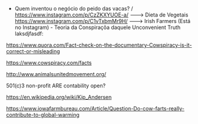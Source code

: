 - Quem inventou o negócio do peido das vacas? / https://www.instagram.com/p/CzZKXYUOE-a/ ---> Dieta de Vegetais https://www.instagram.com/p/C1vTxbmMr9H/ ---> Irish Farmers (Está no Instagram) - Teoria da Conspiraçõa daquele Unconvenient Truth
laksdjfasdf:

https://www.quora.com/Fact-check-on-the-documentary-Cowspiracy-is-it-correct-or-misleading

https://www.cowspiracy.com/facts

http://www.animalsunitedmovement.org/

501(c)3 non-profit ARE contability open?

https://en.wikipedia.org/wiki/Kip_Andersen

https://www.iowafarmbureau.com/Article/Question-Do-cow-farts-really-contribute-to-global-warming